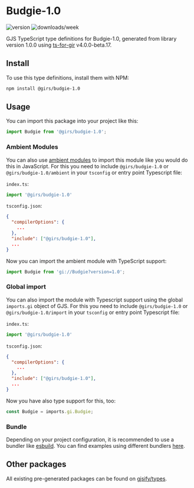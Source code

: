 
# Budgie-1.0

![version](https://img.shields.io/npm/v/@girs/budgie-1.0)
![downloads/week](https://img.shields.io/npm/dw/@girs/budgie-1.0)


GJS TypeScript type definitions for Budgie-1.0, generated from library version 1.0.0 using [ts-for-gir](https://github.com/gjsify/ts-for-gir) v4.0.0-beta.17.


## Install

To use this type definitions, install them with NPM:
```bash
npm install @girs/budgie-1.0
```

## Usage

You can import this package into your project like this:
```ts
import Budgie from '@girs/budgie-1.0';
```

### Ambient Modules

You can also use [ambient modules](https://github.com/gjsify/ts-for-gir/tree/main/packages/cli#ambient-modules) to import this module like you would do this in JavaScript.
For this you need to include `@girs/budgie-1.0` or `@girs/budgie-1.0/ambient` in your `tsconfig` or entry point Typescript file:

`index.ts`:
```ts
import '@girs/budgie-1.0'
```

`tsconfig.json`:
```json
{
  "compilerOptions": {
    ...
  },
  "include": ["@girs/budgie-1.0"],
  ...
}
```

Now you can import the ambient module with TypeScript support: 

```ts
import Budgie from 'gi://Budgie?version=1.0';
```

### Global import

You can also import the module with Typescript support using the global `imports.gi` object of GJS.
For this you need to include `@girs/budgie-1.0` or `@girs/budgie-1.0/import` in your `tsconfig` or entry point Typescript file:

`index.ts`:
```ts
import '@girs/budgie-1.0'
```

`tsconfig.json`:
```json
{
  "compilerOptions": {
    ...
  },
  "include": ["@girs/budgie-1.0"],
  ...
}
```

Now you have also type support for this, too:

```ts
const Budgie = imports.gi.Budgie;
```

### Bundle

Depending on your project configuration, it is recommended to use a bundler like [esbuild](https://esbuild.github.io/). You can find examples using different bundlers [here](https://github.com/gjsify/ts-for-gir/tree/main/examples).

## Other packages

All existing pre-generated packages can be found on [gjsify/types](https://github.com/gjsify/types).


